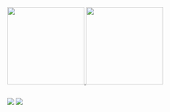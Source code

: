 <div>
  <a href="https://www.youtube.com/c/alwayssix">
  <img height="180cm" src="https://github-readme-stats.vercel.app/api?username=alwayssix&show_icons=true&theme=merko&include_all_commits=true&count_private=true"/>
  <img height="180cm" src="https://github-readme-stats.vercel.app/api/top-langs/?username=alwayssix&layout=compact%langs_count=16&theme=merko"/>
</div>

##

<div>
  <a href="https://www.youtube.com/c/alwayssix" target="_blank"><img src="https://img.shields.io/badge/YouTube-FF0000?style=for-the-badge&logo=youtube&logoColor=white" target="_blank"></a>
  <a href="https://discord.gg/fAxKYpq7bT" target="_blank"><img src="https://img.shields.io/badge/Discord-7289DA?style=for-the-badge&logo=discord&logoColor=white" target="_blank"></a>
